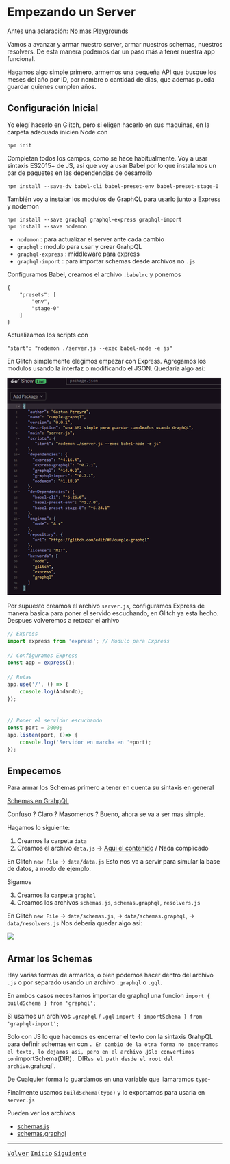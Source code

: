 # Empezando un Server

Antes una aclaración: [No mas Playgrounds](https://github.com/gastonpereyra/Apuntes_GraphQL/blob/master/Contenido/playground_no_mas.md)

Vamos a avanzar y armar nuestro server, armar nuestros schemas, nuestros resolvers. De esta manera podemos dar un paso más a tener nuestra app funcional.

Hagamos algo simple primero, armemos una pequeña API que busque los meses del año por ID, por nombre o cantidad de dias, que ademas pueda guardar quienes cumplen años.

## Configuración Inicial

Yo elegí hacerlo en Glitch, pero si eligen hacerlo en sus maquinas, en la carpeta adecuada inicien Node con

```
npm init
```

Completan todos los campos, como se hace habitualmente.
Voy a usar sintaxis ES2015+ de JS, asi que voy a usar Babel por lo que instalamos un par de paquetes en las dependencias de desarrollo

```
npm install --save-dv babel-cli babel-preset-env babel-preset-stage-0
```

También voy a instalar los modulos de GraphQL para usarlo junto a Express y nodemon

```
npm install --save graphql graphql-express graphql-import
npm install --save nodemon
```
* `nodemon` : para actualizar el server ante cada cambio
* `graphql` : modulo para usar y crear GrahpQL
* `graphql-express` : middleware para express
* `graphql-import` : para importar schemas desde archivos no `.js`

Configuramos Babel, creamos el archivo `.babelrc` y ponemos

```
{
    "presets": [
        "env",
        "stage-0"
    ]
}
```

Actualizamos los scripts con

```
"start": "nodemon ./server.js --exec babel-node -e js"
```

En Glitch simplemente elegimos empezar con Express. Agregamos los modulos usando la interfaz o modificando el JSON.
Quedaria algo asi:

<img src="https://github.com/gastonpereyra/Apuntes_GraphQL/blob/master/Imagenes/server_node.png" width="500">

Por supuesto creamos el archivo `server.js`, configuramos Express de manera basica para poner el servido escuchando, en Glitch ya esta hecho.
Despues volveremos a retocar el arhivo

```javascript
// Express
import express from 'express'; // Modulo para Express

// Configuramos Express
const app = express();

// Rutas
app.use('/', () => {
    console.log(Andando);
});


// Poner el servidor escuchando
const port = 3000;
app.listen(port, ()=> {
    console.log('Servidor en marcha en '+port);
});
```

## Empecemos

Para armar los Schemas primero a tener en cuenta su sintaxis en general

[Schemas en GrahpQL](https://github.com/gastonpereyra/Apuntes_GraphQL/blob/master/Contenido/schemas.md)

Confuso ? Claro ? Masomenos ? Bueno, ahora se va a ser mas simple.

Hagamos lo siguiente:

1. Creamos la carpeta `data`
2. Creamos el archivo `data.js` -> [Aqui el contenido](https://github.com/gastonpereyra/Apuntes_GraphQL/blob/master/src/data.js) / Nada complicado

En Glitch `new File` -> `data/data.js`
Esto nos va a servir para simular la base de datos, a modo de ejemplo.

Sigamos

3. Creamos la carpeta `graphql`
4. Creamos los archivos `schemas.js`, `schemas.graphql`, `resolvers.js`

En Glitch `new File` -> `data/schemas.js`, -> `data/schemas.graphql`, -> `data/resolvers.js`
Nos deberia quedar algo asi:

<img src="https://github.com/gastonpereyra/Apuntes_GraphQL/blob/master/Imagenes/server_directorio.png">

## Armar los Schemas

Hay varias formas de armarlos, o bien podemos hacer dentro del archivo `.js` o por separado usando un archivo `.graphql` o `.gql`.

En ambos casos necesitamos importar de graphql una funcion
`import { buildSchema } from 'graphql';`

Si usamos un archivos `.graphql` / `.gql`
`import { importSchema } from 'graphql-import';`

Solo con JS lo que hacemos es encerrar el texto con la sintaxis GrahpQL para definir schemas en con `.
En cambio de la otra forma no encerramos el texto, lo dejamos asi, pero en el archivo `.js` lo convertimos con `importSchema(DIR)`.
`DIR` es el path desde el root del archivo `.grahpql`.

De Cualquier forma lo guardamos en una variable que llamaramos `type`-

Finalmente usamos `buildSchema(type)` y lo exportamos para usarla en `server.js`

Pueden ver los archivos 
* [schemas.js](https://github.com/gastonpereyra/Apuntes_GraphQL/tree/master/src/schemas.graphql)
* [schemas.graphql](https://github.com/gastonpereyra/Apuntes_GraphQL/blob/master/src/schemas.js)


- - - -
[<kbd>Volver</kbd>](https://github.com/gastonpereyra/Apuntes_GraphQL/blob/master/Contenido/playground_mutation.md)
[<kbd>Inicio</kbd>](https://github.com/gastonpereyra/Apuntes_GraphQL/blob/master/README.md)
[<kbd>Siguiente</kbd>](https://github.com/gastonpereyra/Apuntes_GraphQL/blob/master/contenido/server_resolvers.md)
